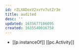 ```yaml
---
id: rZLXADoxV2xvYv7utZr3e
title: audited
desc: ''
updated: 1635677106095
created: 1635540016758
---
```




- [[p.instanceOf]] [[pc.Activity]]

